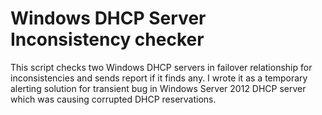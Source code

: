 # Windows DHCP Server Inconsistency checker
This script checks two Windows DHCP servers in failover relationship for inconsistencies and sends report if it finds any. I wrote it as a temporary alerting solution for transient bug in Windows Server 2012 DHCP server which was causing corrupted DHCP reservations.
